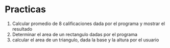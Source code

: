 # Practicas

1. Calcular promedio de 8 calificaciones dada por el programa y mostrar el resultado
2. Determinar el area de un rectangulo dadas por el programa
3. calcular el area de un triangulo, dada la base y la altura por el usuario

